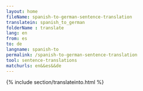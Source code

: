 ```yaml
---
layout: home
fileName: spanish-to-german-sentence-translation
translatein: spanish_to_german
folderName : translate
lang: en
from: es
to: de
langname: spanish-to
permalink: /spanish-to-german-sentence-translation
tool: sentence-translations
matchurls: en&&es&&de
---
```

{% include section/translateinto.html %}
